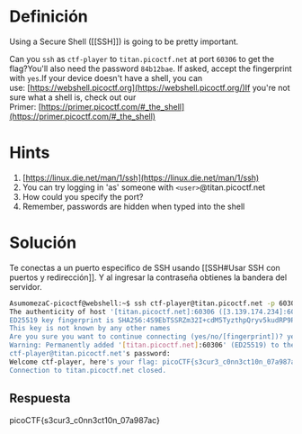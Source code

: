 # Definición
Using a Secure Shell ([[SSH]]) is going to be pretty important.

Can you `ssh` as `ctf-player` to `titan.picoctf.net` at port `60306` to get the flag?You'll also need the password `84b12bae`. If asked, accept the fingerprint with `yes`.If your device doesn't have a shell, you can use: [https://webshell.picoctf.org](https://webshell.picoctf.org/)If you're not sure what a shell is, check out our Primer: [https://primer.picoctf.com/#_the_shell](https://primer.picoctf.com/#_the_shell)
# Hints
1. [https://linux.die.net/man/1/ssh](https://linux.die.net/man/1/ssh)
2. You can try logging in 'as' someone with `<user>`@titan.picoctf.net
3. How could you specify the port?
4. Remember, passwords are hidden when typed into the shell

# Solución
Te conectas a un puerto especifico de SSH usando [[SSH#Usar SSH con puertos y redirección]]. Y al ingresar la contraseña obtienes la bandera del servidor.
```bash
AsumomezaC-picoctf@webshell:~$ ssh ctf-player@titan.picoctf.net -p 60306
The authenticity of host '[titan.picoctf.net]:60306 ([3.139.174.234]:60306)' can't be established.
ED25519 key fingerprint is SHA256:4S9EbTSSRZm32I+cdM5TyzthpQryv5kudRP9PIKT7XQ.
This key is not known by any other names
Are you sure you want to continue connecting (yes/no/[fingerprint])? yes
Warning: Permanently added '[titan.picoctf.net]:60306' (ED25519) to the list of known hosts.
ctf-player@titan.picoctf.net's password: 
Welcome ctf-player, here's your flag: picoCTF{s3cur3_c0nn3ct10n_07a987ac}
Connection to titan.picoctf.net closed.
```
## Respuesta
picoCTF{s3cur3_c0nn3ct10n_07a987ac}